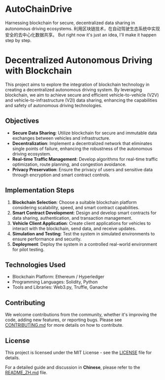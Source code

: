 # AutoChainDrive
Harnessing blockchain for secure, decentralized data sharing in autonomous driving ecosystems. 
利用区块链技术，在自动驾驶生态系统中实现安全的去中心化数据共享。
But right now it's just an idea, I'll make it happen step by step.

# Decentralized Autonomous Driving with Blockchain

This project aims to explore the integration of blockchain technology in creating a decentralized autonomous driving system. By leveraging blockchain, we aim to achieve secure and efficient vehicle-to-vehicle (V2V) and vehicle-to-infrastructure (V2I) data sharing, enhancing the capabilities and safety of autonomous driving technologies.

## Objectives
- **Secure Data Sharing**: Utilize blockchain for secure and immutable data exchanges between vehicles and infrastructure.
- **Decentralization**: Implement a decentralized network that eliminates single points of failure, enhancing the robustness of the autonomous driving ecosystem.
- **Real-time Traffic Management**: Develop algorithms for real-time traffic optimization, route planning, and congestion avoidance.
- **Privacy Preservation**: Ensure the privacy of users and sensitive data through encryption and smart contract controls.

## Implementation Steps
1. **Blockchain Selection**: Choose a suitable blockchain platform considering scalability, speed, and smart contract capabilities.
2. **Smart Contract Development**: Design and develop smart contracts for data sharing, authentication, and transaction management.
3. **Vehicle Client Application**: Create client applications for vehicles to interact with the blockchain, send data, and receive updates.
4. **Simulation and Testing**: Test the system in simulated environments to ensure performance and security.
5. **Deployment**: Deploy the system in a controlled real-world environment for pilot testing.

## Technologies Used
- Blockchain Platform: Ethereum / Hyperledger
- Programming Languages: Solidity, Python
- Tools and Libraries: Web3.py, Truffle, Ganache

## Contributing
We welcome contributions from the community, whether it's improving the code, adding new features, or reporting bugs. Please see [CONTRIBUTING.md](CONTRIBUTING.md) for more details on how to contribute.

## License
This project is licensed under the MIT License - see the [LICENSE](LICENSE) file for details.

For a detailed guide and discussion in **Chinese**, please refer to the [README_ZH.md](README_ZH.md) file.